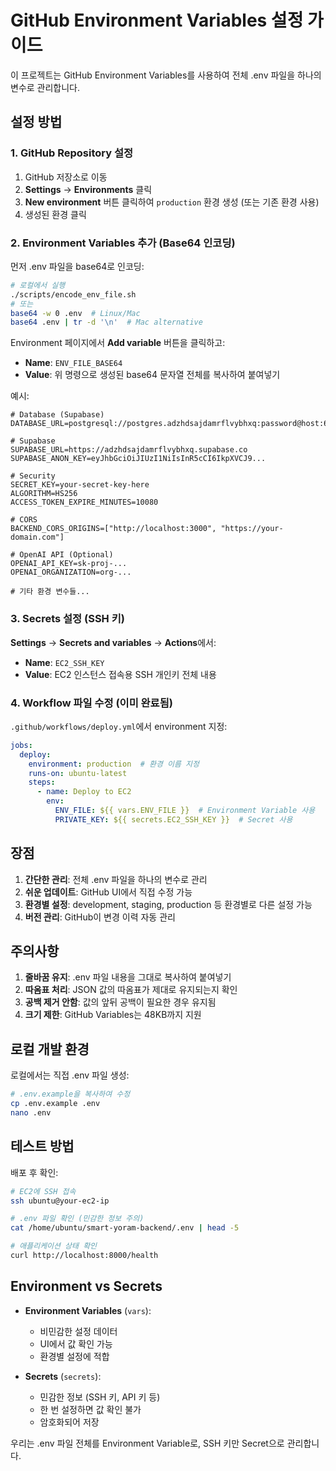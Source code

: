 # GitHub Environment Variables 설정 가이드

이 프로젝트는 GitHub Environment Variables를 사용하여 전체 .env 파일을 하나의 변수로 관리합니다.

## 설정 방법

### 1. GitHub Repository 설정

1. GitHub 저장소로 이동
2. **Settings** → **Environments** 클릭
3. **New environment** 버튼 클릭하여 `production` 환경 생성 (또는 기존 환경 사용)
4. 생성된 환경 클릭

### 2. Environment Variables 추가 (Base64 인코딩)

먼저 .env 파일을 base64로 인코딩:

```bash
# 로컬에서 실행
./scripts/encode_env_file.sh
# 또는
base64 -w 0 .env  # Linux/Mac
base64 .env | tr -d '\n'  # Mac alternative
```

Environment 페이지에서 **Add variable** 버튼을 클릭하고:

- **Name**: `ENV_FILE_BASE64`
- **Value**: 위 명령으로 생성된 base64 문자열 전체를 복사하여 붙여넣기

예시:
```
# Database (Supabase)
DATABASE_URL=postgresql://postgres.adzhdsajdamrflvybhxq:password@host:6543/postgres

# Supabase
SUPABASE_URL=https://adzhdsajdamrflvybhxq.supabase.co
SUPABASE_ANON_KEY=eyJhbGciOiJIUzI1NiIsInR5cCI6IkpXVCJ9...

# Security
SECRET_KEY=your-secret-key-here
ALGORITHM=HS256
ACCESS_TOKEN_EXPIRE_MINUTES=10080

# CORS
BACKEND_CORS_ORIGINS=["http://localhost:3000", "https://your-domain.com"]

# OpenAI API (Optional)
OPENAI_API_KEY=sk-proj-...
OPENAI_ORGANIZATION=org-...

# 기타 환경 변수들...
```

### 3. Secrets 설정 (SSH 키)

**Settings** → **Secrets and variables** → **Actions**에서:

- **Name**: `EC2_SSH_KEY`
- **Value**: EC2 인스턴스 접속용 SSH 개인키 전체 내용

### 4. Workflow 파일 수정 (이미 완료됨)

`.github/workflows/deploy.yml`에서 environment 지정:

```yaml
jobs:
  deploy:
    environment: production  # 환경 이름 지정
    runs-on: ubuntu-latest
    steps:
      - name: Deploy to EC2
        env:
          ENV_FILE: ${{ vars.ENV_FILE }}  # Environment Variable 사용
          PRIVATE_KEY: ${{ secrets.EC2_SSH_KEY }}  # Secret 사용
```

## 장점

1. **간단한 관리**: 전체 .env 파일을 하나의 변수로 관리
2. **쉬운 업데이트**: GitHub UI에서 직접 수정 가능
3. **환경별 설정**: development, staging, production 등 환경별로 다른 설정 가능
4. **버전 관리**: GitHub이 변경 이력 자동 관리

## 주의사항

1. **줄바꿈 유지**: .env 파일 내용을 그대로 복사하여 붙여넣기
2. **따옴표 처리**: JSON 값의 따옴표가 제대로 유지되는지 확인
3. **공백 제거 안함**: 값의 앞뒤 공백이 필요한 경우 유지됨
4. **크기 제한**: GitHub Variables는 48KB까지 지원

## 로컬 개발 환경

로컬에서는 직접 .env 파일 생성:

```bash
# .env.example을 복사하여 수정
cp .env.example .env
nano .env
```

## 테스트 방법

배포 후 확인:
```bash
# EC2에 SSH 접속
ssh ubuntu@your-ec2-ip

# .env 파일 확인 (민감한 정보 주의)
cat /home/ubuntu/smart-yoram-backend/.env | head -5

# 애플리케이션 상태 확인
curl http://localhost:8000/health
```

## Environment vs Secrets

- **Environment Variables** (`vars`): 
  - 비민감한 설정 데이터
  - UI에서 값 확인 가능
  - 환경별 설정에 적합

- **Secrets** (`secrets`):
  - 민감한 정보 (SSH 키, API 키 등)
  - 한 번 설정하면 값 확인 불가
  - 암호화되어 저장

우리는 .env 파일 전체를 Environment Variable로, SSH 키만 Secret으로 관리합니다.